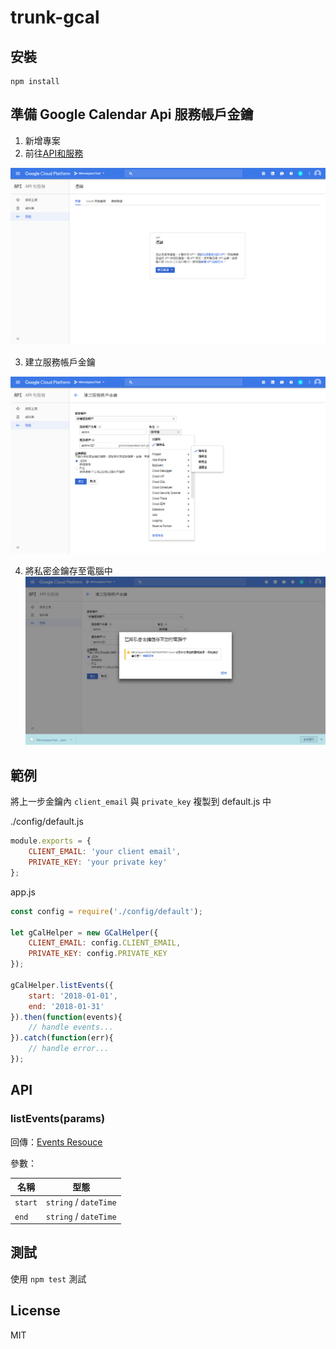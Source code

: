 # trunk-gcal

## 安裝
```
npm install
```

## 準備 Google Calendar Api 服務帳戶金鑰
1. 新增專案
2. 前往[API和服務](https://console.cloud.google.com/apis/credentials)

![API和服務](./images/1.PNG)

3. 建立服務帳戶金鑰

![API和服務](./images/2.PNG)

4. 將私密金鑰存至電腦中
![API和服務](./images/3.PNG)


## 範例
將上一步金鑰內 ```client_email``` 與 ```private_key``` 複製到 default.js 中

./config/default.js
```js
module.exports = {
    CLIENT_EMAIL: 'your client email',
    PRIVATE_KEY: 'your private key'
};
```
app.js
```js
const config = require('./config/default');

let gCalHelper = new GCalHelper({
    CLIENT_EMAIL: config.CLIENT_EMAIL,
    PRIVATE_KEY: config.PRIVATE_KEY
});

gCalHelper.listEvents({
    start: '2018-01-01',
    end: '2018-01-31'
}).then(function(events){
    // handle events...
}).catch(function(err){
    // handle error...
});
```

## API

### listEvents(params)
回傳：[Events Resouce](https://developers.google.com/google-apps/calendar/v3/reference/events#resource)

參數：

|名稱|型態|
|-|-|
|`start`|`string` / `dateTime`|
|`end`|`string` / `dateTime`|


## 測試
使用 `npm test` 測試

## License
MIT